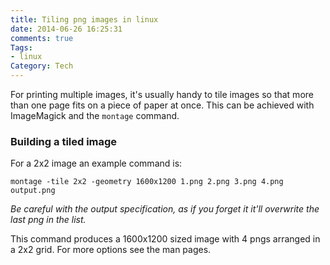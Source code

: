 ```yaml
---
title: Tiling png images in linux
date: 2014-06-26 16:25:31
comments: true
Tags:
- linux
Category: Tech
---
```


For printing multiple images, it's usually handy to tile images so that more than one page fits on a piece of paper at once. This can be achieved with ImageMagick and the `montage` command.

### Building a tiled image

For a 2x2 image an example command is:

```
montage -tile 2x2 -geometry 1600x1200 1.png 2.png 3.png 4.png output.png
```

*Be careful with the output specification, as if you forget it it'll overwrite the last png in the list.*

This command produces a 1600x1200 sized image with 4 pngs arranged in a 2x2 grid. For more options see the man pages.
